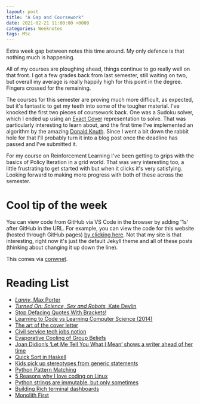 ```yaml
---
layout: post
title: "A Gap and Coursework"
date: 2021-02-21 11:00:00 +0000
categories: Weeknotes
tags: MSc
---
```


Extra week gap between notes this time around. My only defence is that nothing
much is happening.
<!--more-->
All of my courses are ploughing ahead, things continue to go really well on
that front. I got a few grades back from last semester, still waiting on two,
but overall my average is really happily high for this point in the degree.
Fingers crossed for the remaining.

The courses for this semester are proving much more difficult, as expected,
but it's fantastic to get my teeth into some of the tougher material. I've
knocked the first two pieces of coursework back. One was a Sudoku solver, which
I ended up using an [Exact Cover](https://en.wikipedia.org/wiki/Exact_cover#Sudoku)
representation to solve. That was particularly interesting to learn about, and
the first time I've implemented an algorithm by the amazing [Donald Knuth](https://en.wikipedia.org/wiki/Donald_Knuth).
Since I went a bit down the rabbit hole for that I'll probably turn it into
a blog post once the deadline has passed and I've submitted it.

For my course on Reinforcement Learning I've been getting to grips with the
basics of Policy Iteration in a grid world. That was very interesting too, a
little frustrating to get started with but when it clicks it's very satisfying.
Looking forward to making more progress with both of these across the semester.

# Cool tip of the week
You can view code from GitHub via VS Code in the browser by adding '1s' after
GitHub in the URL. For example, you can view the code for this website (hosted
through GitHub pages) [by clicking here](https://github1s.com/Benjscho/Benjscho.github.io).
Not that my site is that interesting, right now it's just the default Jekyll
theme and all of these posts (thinking about changing it up down the line).

This comes via [conwnet](https://github.com/conwnet/github1s).

# Reading List
- [*Lanny*, Max Porter](https://www.maxporter.co.uk/lanny)
- [*Turned On: Science, Sex and Robots*, Kate Devlin](https://www.drkatedevlin.com/)
- [Stop Defacing Quotes With Brackets!](https://slate.com/human-interest/2021/02/stop-defacing-quotes-with-brackets.html)
- [Learning to Code vs Learning Computer Science (2014)](https://shkspr.mobi/blog/2014/02/learning-to-code-vs-learning-computer-science/)
- [The art of the cover letter](https://www.theparisreview.org/blog/2021/01/27/the-art-of-the-cover-letter/)
- [Civil service tech jobs notion](https://www.notion.so/Job-Applications-UK-Civil-Service-1560558216344b759165009bee3a43eb)
- [Evaporative Cooling of Group Beliefs](https://www.lesswrong.com/posts/ZQG9cwKbct2LtmL3p/evaporative-cooling-of-group-beliefs)
- [Joan Didion’s ‘Let Me Tell You What I Mean’ shows a writer ahead of her time](https://www.washingtonpost.com/entertainment/books/joan-didion-let-me-tell-you-what-i-mean/2021/02/08/6659793c-6641-11eb-8468-21bc48f07fe5_story.html)
- [Quick Sort in Haskell](https://wiki.c2.com/?QuickSortInHaskell)
- [Kids pick up stereotypes from generic statements](https://academictimes.com/kids-pick-up-stereotypes-from-generic-statements/)
- [Python Pattern Matching](https://github.com/gvanrossum/patma/blob/master/README.md)
- [5 Reasons why I love coding on Linux](https://opensource.com/article/21/2/linux-programming)
- [Python strings are immutable, but only sometimes](https://web.eecs.utk.edu/~azh/blog/pythonstringsaremutable.html)
- [Building Rich terminal dashboards](https://www.willmcgugan.com/blog/tech/post/building-rich-terminal-dashboards/)
- [Monolith First](https://martinfowler.com/bliki/MonolithFirst.html)

